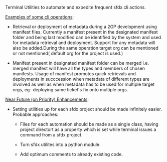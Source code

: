 Terminal Utilities to automate and expedite frequent sfdx cli actions.

<ins>Examples of some cli operations</ins>:

* Retrieval or deployment of metadata during a 2GP development using manifest files. Currently a manifest present in the designated manifest folder and being last modified can be identified by the system and used for metadata retrieval and deployment. Support for any metadata will also be added.During the same operation target org can be mentioned or not mentioned( default org for the project is used.)

* Manifest present in designated manifest folder can be merged i.e. merged manifest will have all the types and members of chosen manifests. Usage of manifest promotes quick retrievals and deployments in succcession when metadata of different types are involved as well as when metadata has to be used for multiple target orgs, eg- deploying same ticket's fix onto multiple orgs.

<ins>Near Future (on Priority) Enhancements</ins>:

* Setting utilities up for each sfdx project should be made infinitely easier.
Probable approaches:
    * Files for each automation should be made as a single class, having project directort as a property which is set while terminal issues a command from a sfdx project.

    * Turn sfdx utilites into a python module.

    * Add optimum comments to already existing code.